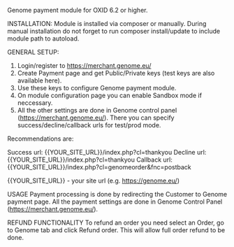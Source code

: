 Genome payment module for OXID 6.2 or higher.

INSTALLATION:
Module is installed via composer or manually. During manual installation do not 
forget to run composer install/update to include module path to autoload. 


GENERAL SETUP:
1. Login/register to https://merchant.genome.eu/
2. Create Payment page and get Public/Private keys (test keys are also available here).
3. Use these keys to configure Genome payment module.
4. On module configuration page you can enable Sandbox mode if neccessary.
5. All the other settings are done in Genome control panel (https://merchant.genome.eu/). 
There you can specify success/decline/callback urls for test/prod mode.

Recommendations are:

Success url: {{YOUR_SITE_URL}}/index.php?cl=thankyou
Decline url: {{YOUR_SITE_URL}}/index.php?cl=thankyou
Callback url: {{YOUR_SITE_URL}}/index.php?cl=genomeorder&fnc=postback

{{YOUR_SITE_URL}} - your site url (e.g. https://genome.eu/)

USAGE
Payment processing is done by redirecting the Customer to Genome payment page. 
All the payment settings are done in Genome Control Panel (https://merchant.genome.eu/).

REFUND FUNCTIONALITY
To refund an order you need select an Order, go to Genome tab and click Refund order.
This will allow full order refund to be done.